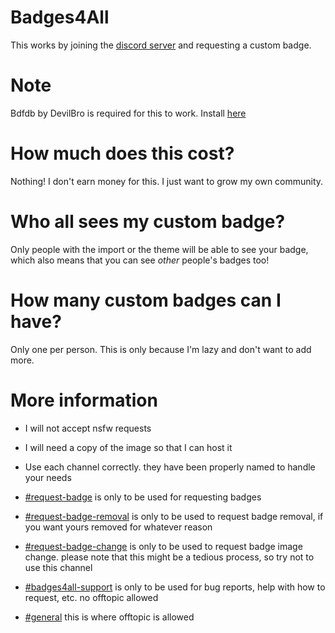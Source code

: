 # Badges4All
This works by joining the [discord server](https://discord.gg/hGNtQ8rMQb) and requesting a custom badge.

# Note
Bdfdb by DevilBro is required for this to work. Install [here](https://betterdiscord.app/Download?id=59)
# How much does this cost?
Nothing! I don't earn money for this. I just want to grow my own community.



# Who all sees my custom badge?
Only people with the import or the theme will be able to see your badge, which also means that you can see *other* people's badges too!



# How many custom badges can I have?
Only one per person. This is only because I'm lazy and don't want to add more.



# More information
- I will not accept nsfw requests
- I will need a copy of the image so that I can host it



- Use each channel correctly. they have been properly named to handle your needs
- [#request-badge](https://discord.com/channels/950171326822363186/950196101229735936) is only to be used for requesting badges


- [#request-badge-removal](https://discord.com/channels/950171326822363186/950197601897181184) is only to be used to request badge removal, if you want yours removed for whatever reason


- [#request-badge-change](https://discord.com/channels/950171326822363186/950197637234188340) is only to be used to request badge image change. please note that this might be a tedious process, so try not to use this channel


- [#badges4all-support](https://discord.com/channels/950171326822363186/950197829324914749) is only to be used for bug reports, help with how to request, etc. no offtopic allowed


- [#general](https://discord.com/channels/950171326822363186/950171326822363189) this is where offtopic is allowed
